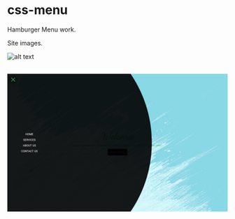# css-menu
Hamburger Menu work.


Site images.

![alt text](https://github.com/ahmetmetinarslan/css-menu/blob/main/1.png?raw=true)<br><br>

![alt text](https://github.com/ahmetmetinarslan/css-menu/blob/main/2.png?raw=true)
